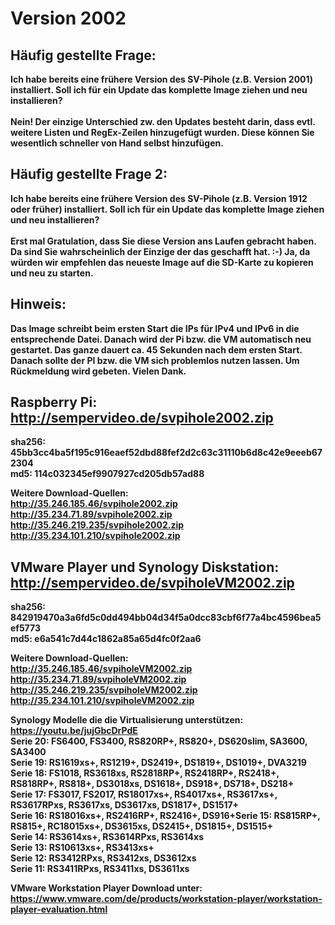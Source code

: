 # Version 2002

## Häufig gestellte Frage: 
<b>Ich habe bereits eine frühere Version des SV-Pihole (z.B. Version 2001) installiert. Soll ich für ein Update das komplette Image ziehen und neu installieren?
<br><br>
Nein! Der einzige Unterschied zw. den Updates besteht darin, dass evtl. weitere Listen und RegEx-Zeilen hinzugefügt wurden. Diese können Sie wesentlich schneller von Hand selbst hinzufügen.</b>

## Häufig gestellte Frage 2: 
<b>Ich habe bereits eine frühere Version des SV-Pihole (z.B. Version 1912 oder früher) installiert. Soll ich für ein Update das komplette Image ziehen und neu installieren?
<br><br>
Erst mal Gratulation, dass Sie diese Version ans Laufen gebracht haben. Da sind Sie wahrscheinlich der Einzige der das geschafft hat. :-) Ja, da würden wir empfehlen das neueste Image auf die SD-Karte zu kopieren und neu zu starten.

## Hinweis:
<b>Das Image schreibt beim ersten Start die IPs für IPv4 und IPv6 in die entsprechende Datei. Danach wird der Pi bzw. die VM automatisch neu gestartet. Das ganze dauert ca. 45 Sekunden nach dem ersten Start. Danach sollte der PI bzw. die VM sich problemlos nutzen lassen. Um Rückmeldung wird gebeten. Vielen Dank.</b>

## Raspberry Pi: http://sempervideo.de/svpihole2002.zip

sha256: 45bb3cc4ba5f195c916eaef52dbd88fef2d2c63c31110b6d8c42e9eeeb672304<br>
md5: 114c032345ef9907927cd205db57ad88<br>  

Weitere Download-Quellen:<br>
http://35.246.185.46/svpihole2002.zip<br>
http://35.234.71.89/svpihole2002.zip<br>
http://35.246.219.235/svpihole2002.zip<br>
http://35.234.101.210/svpihole2002.zip<br>

## VMware Player und Synology Diskstation: http://sempervideo.de/svpiholeVM2002.zip

sha256: 842919470a3a6fd5c0dd494bb04d34f5a0dcc83cbf6f77a4bc4596bea5ef5773<br>
md5: e6a541c7d44c1862a85a65d4fc0f2aa6<br>

Weitere Download-Quellen:<br>
http://35.246.185.46/svpiholeVM2002.zip<br>
http://35.234.71.89/svpiholeVM2002.zip<br>
http://35.246.219.235/svpiholeVM2002.zip<br>
http://35.234.101.210/svpiholeVM2002.zip<br>


Synology Modelle die die Virtualisierung unterstützen: https://youtu.be/jujGbcDrPdE <br>
Serie 20: FS6400, FS3400, RS820RP+, RS820+, DS620slim, SA3600, SA3400<br>
Serie 19: RS1619xs+, RS1219+, DS2419+, DS1819+, DS1019+, DVA3219<br>
Serie 18: FS1018, RS3618xs, RS2818RP+, RS2418RP+, RS2418+, RS818RP+, RS818+, DS3018xs, DS1618+, DS918+, DS718+, DS218+<br>
Serie 17: FS3017, FS2017, RS18017xs+, RS4017xs+, RS3617xs+, RS3617RPxs, RS3617xs, DS3617xs, DS1817+, DS1517+<br>
Serie 16: RS18016xs+, RS2416RP+, RS2416+, DS916+Serie 15: RS815RP+, RS815+, RC18015xs+, DS3615xs, DS2415+, DS1815+, DS1515+<br>
Serie 14: RS3614xs+, RS3614RPxs, RS3614xs<br>
Serie 13: RS10613xs+, RS3413xs+<br>
Serie 12: RS3412RPxs, RS3412xs, DS3612xs<br>
Serie 11: RS3411RPxs, RS3411xs, DS3611xs<br>

VMware Workstation Player Download unter: https://www.vmware.com/de/products/workstation-player/workstation-player-evaluation.html

